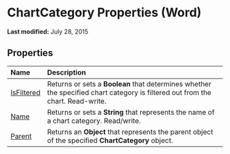 
# ChartCategory Properties (Word)

 **Last modified:** July 28, 2015


## Properties



|**Name**|**Description**|
|:-----|:-----|
| [IsFiltered](09bccd76-13d7-75b4-966a-047677a7dc87.md)|Returns or sets a  **Boolean** that determines whether the specified chart category is filtered out from the chart. Read-write.|
| [Name](e2967c5f-639c-ae31-9098-d073c6602e5e.md)|Returns or sets a  **String** that represents the name of a chart category. Read/write.|
| [Parent](9b1664a6-c030-a4ba-4903-e68380fd88f1.md)|Returns an  **Object** that represents the parent object of the specified **ChartCategory** object.|
